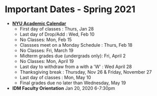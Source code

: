 # Important Dates - Spring 2021

* [**NYU Academic Calendar**](https://www.nyu.edu/registrar/calendars/university-academic-calendar.html)
  * First day of classes : Thurs, Jan 28
  * Last day of Drop/Add : Wed, Feb 10
  * No Classes: Mon, Feb 15
  * Classses meet on a Monday Schedule : Thurs, Feb 18
  * No Classes: Fri, March 19
  * Midterm grades due (undergrads only): Fri, April 2
  * No Classes: Mon, April 19
  * Last day to withdraw from a with a 'W' : Wed April 28
  * Thanksgiving break : Thursday, Nov 26 & Friday, November 27
  * Last day of classes : Mon, May 10
  * Final grades due no later than Wednesday, May 19
* **IDM Faculty Orientation** Jan 20, 2020 6-7:30pm
